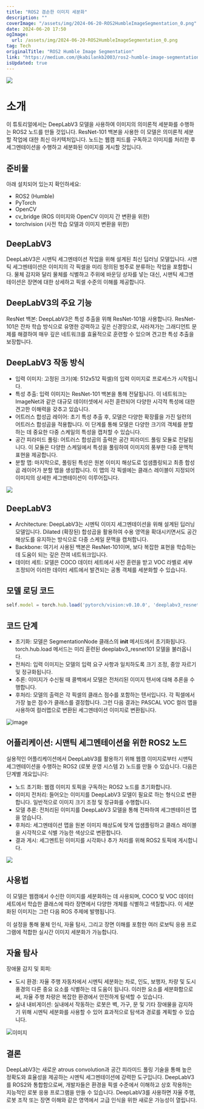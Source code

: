 ```yaml
---
title: "ROS2 겸손한 이미지 세분화"
description: ""
coverImage: "/assets/img/2024-06-20-ROS2HumbleImageSegmentation_0.png"
date: 2024-06-20 17:50
ogImage: 
  url: /assets/img/2024-06-20-ROS2HumbleImageSegmentation_0.png
tag: Tech
originalTitle: "ROS2 Humble Image Segmentation"
link: "https://medium.com/@kabilankb2003/ros2-humble-image-segmentation-ef3f7734aa75"
isUpdated: true
---
```







<img src="/assets/img/2024-06-20-ROS2HumbleImageSegmentation_0.png" />

# 소개

이 튜토리얼에서는 DeepLabV3 모델을 사용하여 이미지의 의미론적 세분화를 수행하는 ROS2 노드를 만들 것입니다. ResNet-101 백본을 사용한 이 모델은 의미론적 세분할 작업에 대한 최신 아키텍처입니다. 노드는 웹캠 피드를 구독하고 이미지를 처리한 후 세그멘테이션을 수행하고 세분화된 이미지를 게시할 것입니다.

## 준비물


<div class="content-ad"></div>

아래 설치되어 있는지 확인하세요:

- ROS2 (Humble)
- PyTorch
- OpenCV
- cv_bridge (ROS 이미지와 OpenCV 이미지 간 변환을 위한)
- torchvision (사전 학습 모델과 이미지 변환을 위한)

## DeepLabV3

DeepLabV3은 시맨틱 세그멘테이션 작업을 위해 설계된 최신 딥러닝 모델입니다. 시맨틱 세그멘테이션은 이미지의 각 픽셀을 미리 정의된 범주로 분류하는 작업을 포함합니다. 물체 감지와 달리 물체를 식별하고 주위에 바운딩 상자를 넣는 대신, 시맨틱 세그멘테이션은 장면에 대한 상세하고 픽셀 수준의 이해를 제공합니다.

<div class="content-ad"></div>

## DeepLabV3의 주요 기능

ResNet 백본: DeepLabV3은 특성 추출을 위해 ResNet-101을 사용합니다. ResNet-101은 잔차 학습 방식으로 유명한 강력하고 깊은 신경망으로, 사라져가는 그래디언트 문제를 해결하여 매우 깊은 네트워크를 효율적으로 훈련할 수 있으며 견고한 특성 추출을 보장합니다.

## DeepLabV3 작동 방식

- 입력 이미지: 고정된 크기(예: 512x512 픽셀)의 입력 이미지로 프로세스가 시작됩니다.
- 특성 추출: 입력 이미지는 ResNet-101 백본을 통해 전달됩니다. 이 네트워크는 ImageNet과 같은 대규모 데이터셋에서 사전 훈련되어 다양한 시각적 특성에 대한 견고한 이해력을 갖추고 있습니다.
- 어트러스 합성곱 레이어: 초기 특성 추출 후, 모델은 다양한 확장률을 가진 일련의 어트러스 합성곱을 적용합니다. 이 단계를 통해 모델은 다양한 크기의 객체를 분할하는 데 중요한 다중 스케일의 특성을 캡처할 수 있습니다.
- 공간 피라미드 풀링: 어트러스 합성곱의 출력은 공간 피라미드 풀링 모듈로 전달됩니다. 이 모듈은 다양한 스케일에서 특성을 풀링하여 이미지의 풍부한 다중 문맥적 표현을 제공합니다.
- 분할 맵: 마지막으로, 풀링된 특성은 원본 이미지 해상도로 업샘플링되고 최종 합성곱 레이어가 분할 맵을 생성합니다. 이 맵의 각 픽셀에는 클래스 레이블이 지정되어 이미지의 상세한 세그멘테이션이 이루어집니다.

<div class="content-ad"></div>

<img src="/assets/img/2024-06-20-ROS2HumbleImageSegmentation_1.png" />

## DeepLabV3

- Architecture: DeepLabV3는 시멘틱 이미지 세그멘테이션을 위해 설계된 딥러닝 모델입니다. Dilated (확장된) 합성곱을 활용하여 수용 영역을 확대시키면서도 공간 해상도를 유지하는 방식으로 다중 스케일 문맥을 캡처합니다.
- Backbone: 여기서 사용된 백본은 ResNet-101이며, 보다 복잡한 표현을 학습하는 데 도움이 되는 깊은 잔여 네트워크입니다.
- 데이터 세트: 모델은 COCO 데이터 세트에서 사전 훈련을 받고 VOC 라벨로 세부 조정되어 이러한 데이터 세트에서 발견되는 공통 객체를 세분화할 수 있습니다.

## 모델 로딩 코드

<div class="content-ad"></div>

```js
self.model = torch.hub.load('pytorch/vision:v0.10.0', 'deeplabv3_resnet101', weights='DeepLabV3_ResNet101_Weights.COCO_WITH_VOC_LABELS_V1')
```

## 코드 단계

- 초기화: 모델은 SegmentationNode 클래스의 __init__ 메서드에서 초기화됩니다. torch.hub.load 메서드는 미리 훈련된 deeplabv3_resnet101 모델을 불러옵니다.
- 전처리: 입력 이미지는 모델의 입력 요구 사항과 일치하도록 크기 조정, 중앙 자르기 및 정규화됩니다.
- 추론: 이미지가 수신될 때 콜백에서 모델은 전처리된 이미지 텐서에 대해 추론을 수행합니다.
- 후처리: 모델의 출력은 각 픽셀의 클래스 점수를 포함하는 텐서입니다. 각 픽셀에서 가장 높은 점수가 클래스를 결정합니다. 그런 다음 결과는 PASCAL VOC 컬러 맵을 사용하여 컬러맵으로 변환된 세그멘테이션 이미지로 변환됩니다.

![image](/assets/img/2024-06-20-ROS2HumbleImageSegmentation_2.png)  


<div class="content-ad"></div>

## 어플리케이션: 시맨틱 세그멘테이션을 위한 ROS2 노드

실용적인 어플리케이션에서 DeepLabV3를 활용하기 위해 웹캠 이미지로부터 시맨틱 세그멘테이션을 수행하는 ROS2 (로봇 운영 시스템 2) 노드를 만들 수 있습니다. 다음은 단계별 개요입니다:

- 노드 초기화: 웹캠 이미지 토픽을 구독하는 ROS2 노드를 초기화합니다.
- 이미지 전처리: 들어오는 이미지를 DeepLabV3 모델이 필요로 하는 형식으로 변환합니다. 일반적으로 이미지 크기 조정 및 정규화를 수행합니다.
- 모델 추론: 전처리된 이미지를 DeepLabV3 모델을 통해 전파하여 세그멘테이션 맵을 얻습니다.
- 후처리: 세그멘테이션 맵을 원본 이미지 해상도에 맞게 업샘플링하고 클래스 레이블을 시각적으로 식별 가능한 색상으로 변환합니다.
- 결과 게시: 세그멘트된 이미지를 시각화나 추가 처리를 위해 ROS2 토픽에 게시합니다.

<img src="/assets/img/2024-06-20-ROS2HumbleImageSegmentation_3.png" />

<div class="content-ad"></div>

## 사용법

이 모델은 웹캠에서 수신한 이미지를 세분화하는 데 사용되며, COCO 및 VOC 데이터 세트에서 학습한 클래스에 따라 장면에서 다양한 개체를 식별하고 색칠합니다. 이 세분화된 이미지는 그런 다음 ROS 주제에 발행됩니다.

이 설정을 통해 물체 인식, 자율 탐사, 그리고 장면 이해를 포함한 여러 로보틱 응용 프로그램에 적합한 실시간 이미지 세분화가 가능합니다.

## 자율 탐사

<div class="content-ad"></div>

장애물 감지 및 회피:

- 도시 환경: 자율 주행 자동차에서 시멘틱 세분화는 차로, 인도, 보행자, 차량 및 도시 풍경의 다른 중요 요소를 식별하는 데 도움이 됩니다. 이러한 요소를 세분화함으로써, 자율 주행 차량은 복잡한 환경에서 안전하게 탐색할 수 있습니다.
- 실내 내비게이션: 실내에서 작동하는 로봇은 벽, 가구, 문 및 기타 장애물을 감지하기 위해 시멘틱 세분화를 사용할 수 있어 효과적으로 탐색과 경로를 계획할 수 있습니다.

![이미지](https://miro.medium.com/v2/resize:fit:1400/1*YcvLdT_wB5wd6jfa6f3xWA.gif)

## 결론

<div class="content-ad"></div>

DeepLabV3는 새로운 atrous convolution과 공간 피라미드 풀링 기술을 통해 높은 정확도와 효율성을 제공하는 시멘틱 세그멘테이션에 강력한 도구입니다. DeepLabV3를 ROS2와 통합함으로써, 개발자들은 환경을 픽셀 수준에서 이해하고 상호 작용하는 지능적인 로봇 응용 프로그램을 만들 수 있습니다. DeepLabV3를 사용하면 자율 주행, 로봇 조작 또는 장면 이해와 같은 영역에서 고급 인식을 위한 새로운 가능성이 열립니다.